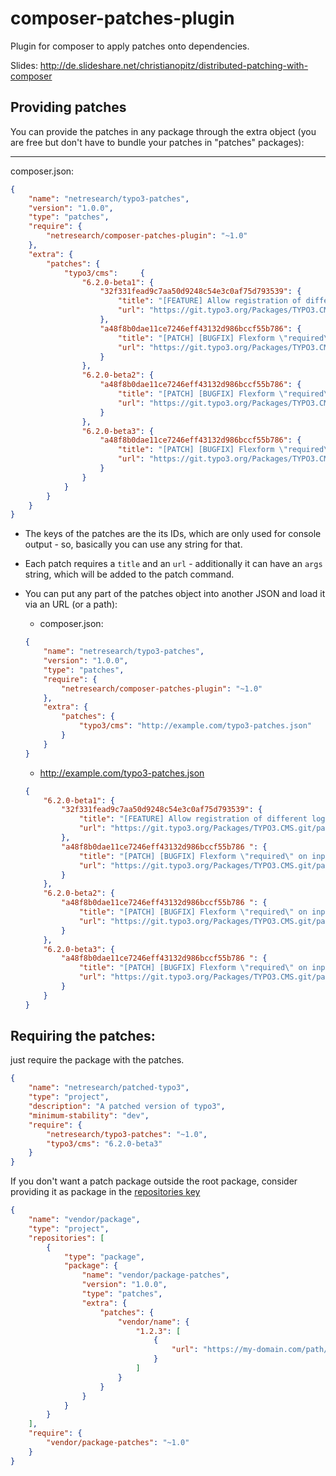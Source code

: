 # composer-patches-plugin

Plugin for composer to apply patches onto dependencies.

Slides: http://de.slideshare.net/christianopitz/distributed-patching-with-composer

## Providing patches

You can provide the patches in any package through the extra object (you are free but don't have to bundle your patches in "patches" packages):

***
composer.json:
```json
{
    "name": "netresearch/typo3-patches",
    "version": "1.0.0",
    "type": "patches",
    "require": {
        "netresearch/composer-patches-plugin": "~1.0"
    },
    "extra": {
        "patches": {
            "typo3/cms":     {
                "6.2.0-beta1": {
                    "32f331fead9c7aa50d9248c54e3c0af75d793539": {
                        "title": "[FEATURE] Allow registration of different login forms",
                        "url": "https://git.typo3.org/Packages/TYPO3.CMS.git/patch/32f331fead9c7aa50d9248c54e3c0af75d793539"
                    },
                    "a48f8b0dae11ce7246eff43132d986bccf55b786": {
                        "title": "[PATCH] [BUGFIX] Flexform \"required\" on input fields applies to last field only",
                        "url": "https://git.typo3.org/Packages/TYPO3.CMS.git/patch/a48f8b0dae11ce7246eff43132d986bccf55b786"
                    }
                },
                "6.2.0-beta2": {
                    "a48f8b0dae11ce7246eff43132d986bccf55b786": {
                        "title": "[PATCH] [BUGFIX] Flexform \"required\" on input fields applies to last field only",
                        "url": "https://git.typo3.org/Packages/TYPO3.CMS.git/patch/a48f8b0dae11ce7246eff43132d986bccf55b786"
                    }
                },
                "6.2.0-beta3": {
                    "a48f8b0dae11ce7246eff43132d986bccf55b786": {
                        "title": "[PATCH] [BUGFIX] Flexform \"required\" on input fields applies to last field only",
                        "url": "https://git.typo3.org/Packages/TYPO3.CMS.git/patch/a48f8b0dae11ce7246eff43132d986bccf55b786"
                    }
                }
            }
        }
    }
}
```

* The keys of the patches are the its IDs, which are only used for console output - so, basically you can use any string for that.
* Each patch requires a ``title`` and an ``url`` - additionally it can have an ``args`` string, which will be added to the patch command.
* You can put any part of the patches object into another JSON and load it via an URL (or a path):
    * composer.json:
    ```json
    {
        "name": "netresearch/typo3-patches",
        "version": "1.0.0",
        "type": "patches",
        "require": {
            "netresearch/composer-patches-plugin": "~1.0"
        },
        "extra": {
            "patches": {
                "typo3/cms": "http://example.com/typo3-patches.json"
            }
        }
    }
    ```

    * http://example.com/typo3-patches.json
    ```json
    {
        "6.2.0-beta1": {
            "32f331fead9c7aa50d9248c54e3c0af75d793539": {
                "title": "[FEATURE] Allow registration of different login forms",
                "url": "https://git.typo3.org/Packages/TYPO3.CMS.git/patch/32f331fead9c7aa50d9248c54e3c0af75d793539"
            },
            "a48f8b0dae11ce7246eff43132d986bccf55b786 ": {
                "title": "[PATCH] [BUGFIX] Flexform \"required\" on input fields applies to last field only",
                "url": "https://git.typo3.org/Packages/TYPO3.CMS.git/patch/a48f8b0dae11ce7246eff43132d986bccf55b786"
            }
        },
        "6.2.0-beta2": {
            "a48f8b0dae11ce7246eff43132d986bccf55b786 ": {
                "title": "[PATCH] [BUGFIX] Flexform \"required\" on input fields applies to last field only",
                "url": "https://git.typo3.org/Packages/TYPO3.CMS.git/patch/a48f8b0dae11ce7246eff43132d986bccf55b786"
            }
        },
        "6.2.0-beta3": {
            "a48f8b0dae11ce7246eff43132d986bccf55b786 ": {
                "title": "[PATCH] [BUGFIX] Flexform \"required\" on input fields applies to last field only",
                "url": "https://git.typo3.org/Packages/TYPO3.CMS.git/patch/a48f8b0dae11ce7246eff43132d986bccf55b786"
            }
        }
    }
    ```
    
## Requiring the patches:
just require the package with the patches.

```json
{
    "name": "netresearch/patched-typo3",
    "type": "project",
    "description": "A patched version of typo3",
    "minimum-stability": "dev",
    "require": {
        "netresearch/typo3-patches": "~1.0",
        "typo3/cms": "6.2.0-beta3"
    }
}
```

If you don't want a patch package outside the root package, consider providing it as package in the [repositories key](https://getcomposer.org/doc/04-schema.md#repositories)

```json
{
    "name": "vendor/package",
    "type": "project",
    "repositories": [
        {
            "type": "package",
            "package": {
                "name": "vendor/package-patches",
                "version": "1.0.0",
                "type": "patches",
                "extra": {
                    "patches": {
                        "vendor/name": {
                            "1.2.3": [
                                {
                                    "url": "https://my-domain.com/path/to/my.patch"
                                }
                            ]
                        }
                    }
                }
            }
        }
    ],
    "require": {
        "vendor/package-patches": "~1.0"
    }
}
```
